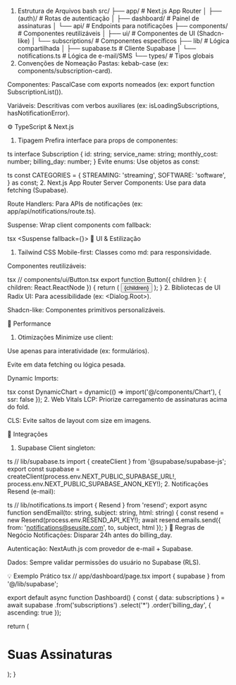 1. Estrutura de Arquivos
bash
src/
├── app/                  # Next.js App Router
│   ├── (auth)/           # Rotas de autenticação
│   ├── dashboard/        # Painel de assinaturas
│   └── api/              # Endpoints para notificações
├── components/           # Componentes reutilizáveis
│   ├── ui/               # Componentes de UI (Shadcn-like)
│   └── subscriptions/    # Componentes específicos
├── lib/                  # Lógica compartilhada
│   ├── supabase.ts       # Cliente Supabase
│   └── notifications.ts  # Lógica de e-mail/SMS
└── types/                # Tipos globais
2. Convenções de Nomeação
Pastas: kebab-case (ex: components/subscription-card).

Componentes: PascalCase com exports nomeados (ex: export function SubscriptionList()).

Variáveis: Descritivas com verbos auxiliares (ex: isLoadingSubscriptions, hasNotificationError).

⚙️ TypeScript & Next.js
1. Tipagem
Prefira interface para props de componentes:

ts
interface Subscription {
  id: string;
  service_name: string;
  monthly_cost: number;
  billing_day: number;
}
Evite enums: Use objetos as const:

ts
const CATEGORIES = {
  STREAMING: 'streaming',
  SOFTWARE: 'software',
} as const;
2. Next.js App Router
Server Components: Use para data fetching (Supabase).

Route Handlers: Para APIs de notificações (ex: app/api/notifications/route.ts).

Suspense: Wrap client components com fallback:

tsx
<Suspense fallback={<Spinner />}>
  <SubscriptionList />
</Suspense>
🎨 UI & Estilização
1. Tailwind CSS
Mobile-first: Classes como md: para responsividade.

Componentes reutilizáveis:

tsx
// components/ui/Button.tsx
export function Button({ children }: { children: React.ReactNode }) {
  return (
    <button className="bg-blue-500 hover:bg-blue-600 text-white px-4 py-2 rounded">
      {children}
    </button>
  );
}
2. Bibliotecas de UI
Radix UI: Para acessibilidade (ex: <Dialog.Root>).

Shadcn-like: Componentes primitivos personalizáveis.

🚦 Performance
1. Otimizações
Minimize use client:

Use apenas para interatividade (ex: formulários).

Evite em data fetching ou lógica pesada.

Dynamic Imports:

tsx
const DynamicChart = dynamic(() => import('@/components/Chart'), { ssr: false });
2. Web Vitals
LCP: Priorize carregamento de assinaturas acima do fold.

CLS: Evite saltos de layout com size em imagens.

🔌 Integrações
1. Supabase
Client singleton:

ts
// lib/supabase.ts
import { createClient } from '@supabase/supabase-js';
export const supabase = createClient(process.env.NEXT_PUBLIC_SUPABASE_URL!, process.env.NEXT_PUBLIC_SUPABASE_ANON_KEY!);
2. Notificações
Resend (e-mail):

ts
// lib/notifications.ts
import { Resend } from 'resend';
export async function sendEmail(to: string, subject: string, html: string) {
  const resend = new Resend(process.env.RESEND_API_KEY!);
  await resend.emails.send({ from: 'notifications@seusite.com', to, subject, html });
}
📌 Regras de Negócio
Notificações: Disparar 24h antes do billing_day.

Autenticação: NextAuth.js com provedor de e-mail + Supabase.

Dados: Sempre validar permissões do usuário no Supabase (RLS).

💡 Exemplo Prático
tsx
// app/dashboard/page.tsx
import { supabase } from '@/lib/supabase';

export default async function Dashboard() {
  const { data: subscriptions } = await supabase
    .from('subscriptions')
    .select('*')
    .order('billing_day', { ascending: true });

  return (
    <div className="p-4">
      <h1 className="text-2xl font-bold">Suas Assinaturas</h1>
      <SubscriptionList subscriptions={subscriptions} />
    </div>
  );
}